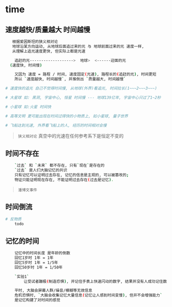 # time

## 速度越快/质量越大 时间越慢

```bash
   根据爱因斯坦的狭义相对论
   地球沿某方向运动, 从地球后面追过来的光 与 地球前面过来的光 速度一样, 
   从理解上追光速度更快, 但实际上都是光速

    追赶的光------------------->  地球>  <------迎面的光
  (速度快, 时间慢)

    又因为 速度 = 路程 / 时间, 速度固定(光速), 路程长的(追赶的光), 时间更短
    所以 `速度越快, 时间越慢`, 并推倒出 `质量越大, 时间越慢`

# 速度快的追光 自己不觉得时间慢, 从地球(外界)看追光, 时间拉长(1~~~2~~~3~~~)

# 大星球 如: 黑洞, 宇宙中心, 恒星 时间慢 --- 地球139亿年, 宇宙中心只过了1~2秒

# 小星球 如:火星 时间快

# 高等文明 更可能出现在时间过得快的小物质上, 如小星球, 量子世界

# 飞船达到光速, 外界看飞船上的人, 经历的时间相对会慢
```

> `狭义相对论` 真空中的光速在任何参考系下是恒定不变的  

## 时间不存在

```bash
    `过去` 和 `未来` 都不存在, 只有`现在`是存在的
    `过去` 是人们大脑记忆的共识
    只有记忆可以证明过去存在, 记忆的信息是主观的, 可以被篡改的;
    物证只能证明现在存在, 不能证明过去存在(过去是记忆).
```

> `潘博文事件`

## 时间倒流

```bash
# 反物质
    todo
```

## 记忆的时间

```bash
    记忆中的时间长度 是年龄的倒数
    回忆1岁时 1年 = 1年
    回忆5岁时 1年 = 1/5年
    回忆50岁时 1年 = 1/50年
```

```bash
    `实验1`
        让受试者蹦极(制造恐惧), 并记住手表上快速闪动的数字, 结果并没有人成功记住数字(增强能力)

    平时, 大脑会屏幕人群/噪音/模糊等无效信息
    危机恐惧时, `大脑会收集记忆大量信息(记忆让人感到时间变慢), 但并不会增强能力`
    是记忆构建了对时间的感觉
```